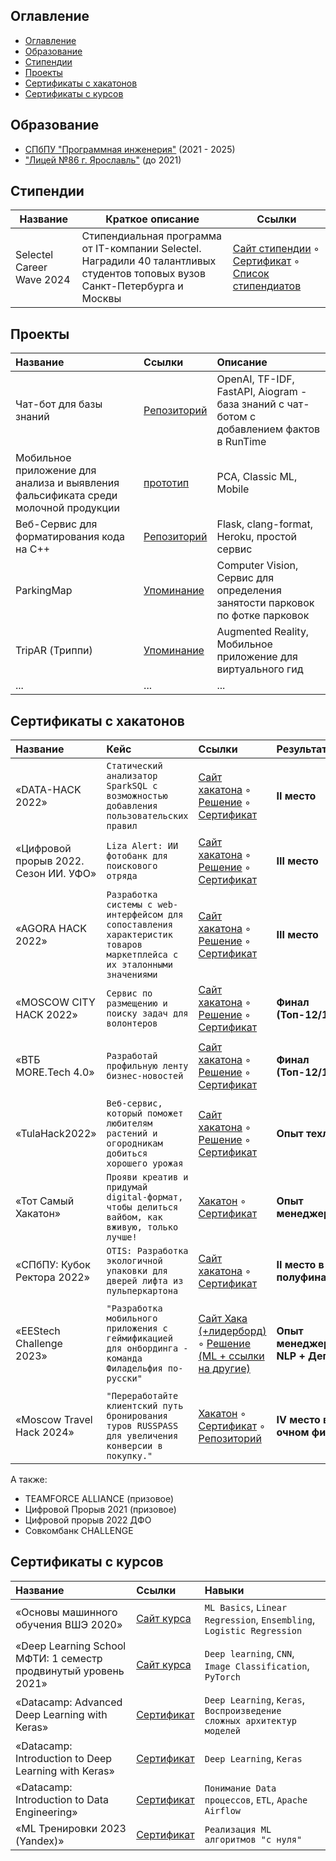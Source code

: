 ## Оглавление
- [Оглавление](#оглавление)
- [Образование](#образование)
- [Стипендии](#стипендии)
- [Проекты](#проекты)
- [Сертификаты с хакатонов](#сертификаты-с-хакатонов)
- [Сертификаты с курсов](#сертификаты-с-курсов)

## Образование

- [СПбПУ "Программная инженерия"](https://hsse.spbstu.ru/napravleniya_podgotovki/) (2021 - 2025)
- ["Лицей №86 г. Ярославль"](http://www.licey86.ru/) (до 2021) 


## Стипендии

| Название                  | Краткое описание                                                                                                             | Ссылки                                                                                                                                                                                                                  |
| ------------------------- | ---------------------------------------------------------------------------------------------------------------------------- | ----------------------------------------------------------------------------------------------------------------------------------------------------------------------------------------------------------------------- |
| Selectel Career Wave 2024 | Стипендиальная программа от IT-компании Selectel. Наградили 40 талантливых студентов топовых вузов Санкт-Петербурга и Москвы | [Сайт стипендии](https://careers.selectel.ru/careerwave_scholarship) ◦ [Сертификат](Other/2024-SELECTEL-CAREER-WAVE-SCHOLARSHIP.png) ◦ [Список стипендиатов](Other/2024-SELECTEL-CAREER-WAVE-SCHOLARSHIP-FINALISTS.pdf) |


## Проекты

<!-- Table -->
| Название                                                                           | Ссылки                                                        | Описание                                                                                  |
| :--------------------------------------------------------------------------------- | :------------------------------------------------------------ | :---------------------------------------------------------------------------------------- |
| Чат-бот для базы знаний                                                            | [Репозиторий](https://github.com/philadelphia-rus/znayu-ai)   | OpenAI, TF-IDF, FastAPI, Aiogram - база знаний с чат-ботом с добавлением фактов в RunTime |
| Мобильное приложение для анализа и выявления фальсификата среди молочной продукции | [прототип](https://github.com/thevladoss/dozor_app)           | PCA, Classic ML, Mobile                                                                   |
| Веб-Сервис для форматирования кода на C++                                          | [Репозиторий](https://github.com/Quakumei/zharko-formatter/)  | Flask, clang-format, Heroku, простой сервис                                               |
| ParkingMap                                                                         | [Упоминание](https://vk.com/yours_startup?w=wall-215444994_9) | Computer Vision, Сервис для определения занятости парковок по фотке парковок              |
| TripAR (Триппи)                                                                    | [Упоминание](https://vk.com/yours_startup?w=wall-215444994_9) | Augmented Reality, Мобильное приложение для виртуального гид                              |
| ...                                                                                | ...                                                           | ...                                                                                       |


## Сертификаты с хакатонов

<!-- Table -->
| Название                              | Кейс                                                                                                                   | Ссылки                                                                                                                                                                                                                 | Результат                         | Навыки                                                                                   |
| :------------------------------------ | :--------------------------------------------------------------------------------------------------------------------- | :--------------------------------------------------------------------------------------------------------------------------------------------------------------------------------------------------------------------- | :-------------------------------- | :--------------------------------------------------------------------------------------- |
| «DATA-HACK 2022»                      | `Статический анализатор SparkSQL с возможностью добавления пользовательских правил`                                    | [Сайт хакатона](https://data-hack.ru/) ◦ [Решение](https://github.com/IPROSpark/SwisSQL) ◦ [Сертификат](Hackathons/2022-DATA-HACK.pdf)                                                                                 | **II место**                      | `PySpark`, `argparse`, `sqlglot`, `sqlfluff`, `sqlcheck`,  `lark`                        |
| «Цифровой прорыв 2022. Сезон ИИ. УФО» | `Liza Alert: ИИ фотобанк для поискового отряда`                                                                        | [Сайт хакатона](https://www.hacks-ai.ru/hackathons/757119) ◦ [Решение](https://github.com/i-pro-lizaalert/ml-torch-fastapi) ◦ [Сертификат](Hackathons/2022-ЦИФРОВОЙ-ПРОРЫВ-УФО.pdf)                                    | **III место**                     | `PyTorch`, `Resnet34`, `CV`, `Multilabel`, `FastAPI`                                     |
| «AGORA HACK 2022»                     | `Разработка системы с web-интерфейсом для сопоставления характеристик товаров маркетплейса с их эталонными значениями` | [Сайт хакатона](https://hackathon.agora.ru/) ◦ [Решение](https://github.com/agora-i-plow/backend) ◦ [Сертификат](Hackathons/2022-AGORA-HACK.pdf)                                                                       | **III место**                     | `FastAPI`, `MongoDB`, `PostgreSQL`, `Docker`, `NLP preprocessing`                        |
| «MOSCOW CITY HACK 2022»               | `Сервис по размещению и поиску задач для волонтеров`                                                                   | [Сайт хакатона](https://moscityhack2022.innoagency.ru/) ◦ [Решение](https://github.com/pow-development/powmobile) ◦ [Сертификат](Hackathons/2022-MOSCOW-CITY-HACK.pdf)                                                 | **Финал (Топ-12/100+)**           | `Flutter/Dart`                                                                           |
| «ВТБ MORE.Tech 4.0»                   | `Разработай профильную ленту бизнес-новостей`                                                                          | [Сайт хакатона](https://moretech.vtb.ru/) ◦ [Решение](https://github.com/LambdaVTB/nlp-workbench) ◦ [Сертификат](Hackathons/2022-MORE-TECH-4.0.pdf)                                                                    | **Финал (Топ-12/100+)**           | `Data mining`, `TF-IDF`, `feedparser`, `NLP preprocessing`                               |
| «TulaHack2022»                        | `Веб-сервис, который поможет любителям растений и огородникам добиться хорошего урожая`                                | [Сайт хакатона](https://tulsu.ru/news/all/10747) ◦ [Решение](https://github.com/Aloe-Vera-Development/aloevera.thevladoss.site) ◦ [Сертификат](Hackathons/2022-TULAHACK.pdf)                                           | **Опыт техлида**                  | `Web`                                                                                    |
| «Тот Самый Хакатон»                   | `Прояви креатив и придумай digital-формат, чтобы делиться вайбом, как вживую, только лучше!`                           | [Хакатон](https://vk.com/wall-118561539_1974) ◦ [Сертификат](Hackathons/2022-ТОТ-САМЫЙ-ХАКАТОН.pdf)                                                                                                                    | **Опыт менеджера**                | `Dart\Flutter`, `Питч-презентация`                                                       |
| «СПбПУ: Кубок Ректора 2022»           | `OTIS: Разработка экологичной упаковки для дверей лифта из пульперкартона`                                             | [Сайт хакатона](https://rectors-cup.spbstu.ru/) ◦ [Сертификат](Hackathons/2022-КУБОК-РЕКТОРА-OTIS.pdf)                                                                                                                 | **II место в полуфинале**         | `Аналитика `                                                                             |
| «EEStech Challenge 2023»              | `"Разработка мобильного приложения с геймификацией для онбординга - команда Филадельфия по-русски"`                    | [Сайт Хака (+лидерборд)](https://codenrock.com/contests/hackathon-eestech-challenge#/info) ◦ [Решение (ML + ссылки на другие)](https://github.com/philadelphia-rus/znayu-ai)                                           | **Опыт менеджера + NLP + Деплой** | `NLP`, `Семантический поиск`, `Fine-tuning OpenAI`, `Интеграция API OpenAI в приложение` |
| «Moscow Travel Hack 2024»             | `"Переработайте клиентский путь бронирования туров RUSSPASS для увеличения конверсии в покупку."`                      | [Хакатон](https://business.russpass.ru/projects-events/moscow-travel-hack-hakaton/moscow-travel-hack-2024) ◦ [Сертификат](Hackathons/2024-MTH-LAMBDA-FINAL.pdf) ◦ [Репозиторий](https://github.com/lambda-mth/backend) | **IV место в очном финале**       | `FastAPI`, `SSL`, `Фильтрация`                                                           |

А также: 

- TEAMFORCE ALLIANCE (призовое)
- Цифровой Прорыв 2021 (призовое)
- Цифровой прорыв 2022 ДФО
- Совкомбанк CHALLENGE


## Сертификаты с курсов

<!-- Table -->
| Название                                                        | Ссылки                                                                       | Навыки                                                                 |
| :-------------------------------------------------------------- | :--------------------------------------------------------------------------- | :--------------------------------------------------------------------- |
| «Основы машинного обучения ВШЭ 2020»                            | [Сайт курса](https://openedu.ru/course/hse/INTRML/?session=fall_2020)        | `ML Basics`, `Linear Regression`, `Ensembling`, `Logistic Regression`  |
| «Deep Learning School МФТИ: 1 семестр продвинутый уровень 2021» | [Сайт курса](https://dls.samcs.ru/)                                          | `Deep learning`, `CNN`, `Image Classification`, `PyTorch`              |
| «Datacamp: Advanced Deep Learning with Keras»                   | [Сертификат](Courses/Advanced%20Deep%20Learning%20with%20Keras.pdf)          | `Deep Learning`, `Keras`, `Воспроизведение сложных архитектур моделей` |
| «Datacamp: Introduction to Deep Learning with Keras»            | [Сертификат](Courses/Introduction%20to%20Deep%20Learning%20with%20Keras.pdf) | `Deep Learning`, `Keras`                                               |
| «Datacamp: Introduction to Data Engineering»                    | [Сертификат](Courses/Introduction%20to%20Data%20Engineering.pdf)             | `Понимание Data процессов`, `ETL`, `Apache Airflow`                    |
| «ML Тренировки 2023 (Yandex)»                                   | [Сертификат](Courses/2023-YANDEX-ML-TRAINING.pdf)                            | `Реализация ML алгоритмов "с нуля"`                                    |



